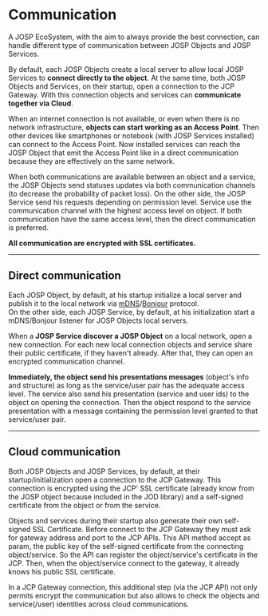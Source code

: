 # Communication

A JOSP EcoSystem, with the aim to always provide the best connection, can handle
different type of communication between JOSP Objects and JOSP Services.

By default, each JOSP Objects create a local server to allow local JOSP Services
to **connect directly to the object**. At the same time, both JOSP Objects and
Services, on their startup, open a connection to the JCP Gateway. With this
connection objects and services can **communicate together via Cloud**.

When an internet connection is not available, or even when there is no network
infrastructure, **objects can start working as an Access Point**. Then other
devices like smartphones or notebook (with JOSP Services installed) can connect
to the Access Point. Now installed services can reach the JOSP Object that emit
the Access Point like in a direct communication because they are effectively on
the same network.

When both communications are available between an object and a service, the JOSP
Objects send statuses updates via both communication channels (to decrease the
probability of packet loss). On the other side, the JOSP Service send his requests
depending on permission level. Service use the communication channel with the
highest access level on object. If both communication have the same access level,
then the direct communication is preferred.

**All communication are encrypted with SSL certificates.**

---

## Direct communication

Each JOSP Object, by default, at his startup initialize a local server and publish
it to the local network via [mDNS](https://en.wikipedia.org/wiki/Multicast_DNS)/[Bonjour](https://developer.apple.com/bonjour/)
protocol.<br/>
On the other side, each JOSP Service, by default, at his initialization start a
mDNS/Bonjour listener for JOSP Objects local servers.

When a **JOSP Service discover a JOSP Object** on a local network, open a new
connection. For each new local connection objects and service share their public
certificate, if they haven't already. After that, they can open an encrypted
communication channel.

**Immediately, the object send his presentations messages** (object's info and
structure) as long as the service/user pair has the adequate access level. The
service also send his presentation (service and user ids) to the object on opening
the connection. Then the object respond to the service presentation with a message
containing the permission level granted to that service/user pair.

---

## Cloud communication

Both JOSP Objects and JOSP Services, by default, at their startup/initialization
open a connection to the JCP Gateway. This connection is encrypted using the JCP'
SSL certificate (already know from the JOSP object because included in the JOD
library) and a self-signed certificate from the object or from the service.

Objects and services during their startup also generate their own self-signed
SSL Certificate. Before connect to the JCP Gateway they must ask for gateway
address and port to the JCP APIs. This API method accept as param, the public key
of the self-signed certificate from the connecting object/service. So the API can
register the object/service's certificate in the JCP. Then, when the object/service
connect to the gateway, it already knows his public SSL certificate.

In a JCP Gateway connection, this additional step (via the JCP API) not only
permits encrypt the communication but also allows to check the objects and service(/user)
identities across cloud communications.
